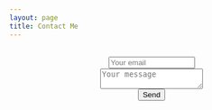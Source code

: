 ```yaml
---
layout: page
title: Contact Me
---
```


<center>
<div id="contact">
        <div id="contact-form">
            <form method="POST" action="https://formspree.io/hanglinye@gmail.com">
                <input type="hidden" name="_subject" value="Contact request from personal website" />
                <br><input size="16" type="email" name="_replyto" placeholder="Your email" required>
                <br><textarea size="16" name="message" placeholder="Your message" required></textarea>
                <br><button type="submit">Send</button>
            </form>
        </div>
        <!-- End #contact-form -->
</div>
<!-- End #contact -->
</center>
